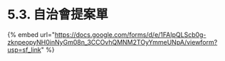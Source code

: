 # 5.3. 自治會提案單

{% embed url="https://docs.google.com/forms/d/e/1FAIpQLScb0g-zknpeopyNH0inNyGm08n_3CCOvhQMNM2TOyYmmeUNpA/viewform?usp=sf_link" %}


